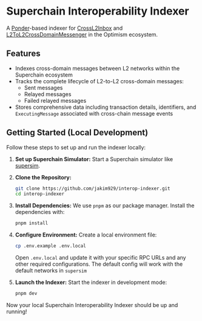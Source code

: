 # Superchain Interoperability Indexer

A [Ponder](https://github.com/ponder-sh/ponder)-based indexer for [CrossL2Inbox](https://specs.optimism.io/interop/predeploys.html#crossl2inbox) and [L2ToL2CrossDomainMessenger](https://specs.optimism.io/interop/predeploys.html#l2tol2crossdomainmessenger) in the Optimism ecosystem.

## Features

- Indexes cross-domain messages between L2 networks within the Superchain ecosystem
- Tracks the complete lifecycle of L2-to-L2 cross-domain messages:
  - Sent messages
  - Relayed messages
  - Failed relayed messages
- Stores comprehensive data including transaction details, identifiers, and `ExecutingMessage` associated with cross-chain message events

## Getting Started (Local Development)

Follow these steps to set up and run the indexer locally:

1. **Set up Superchain Simulator:**
   Start a Superchain simulator like [supersim](https://github.com/ethereum-optimism/supersim).

2. **Clone the Repository:**

   ```sh
   git clone https://github.com/jakim929/interop-indexer.git
   cd interop-indexer
   ```

3. **Install Dependencies:**
   We use `pnpm` as our package manager. Install the dependencies with:

   ```sh
   pnpm install
   ```

4. **Configure Environment:**
   Create a local environment file:

   ```sh
   cp .env.example .env.local
   ```

   Open `.env.local` and update it with your specific RPC URLs and any other required configurations. The default config will work with the default networks in `supersim`

5. **Launch the Indexer:**
   Start the indexer in development mode:
   ```sh
   pnpm dev
   ```

Now your local Superchain Interoperability Indexer should be up and running!
